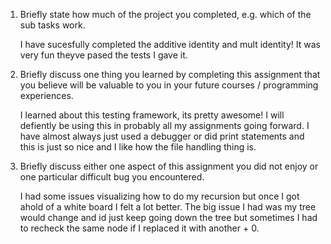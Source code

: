
1. Briefly state how much of the project you completed, e.g. which of the
   sub tasks work.

      I have sucesfully completed the additive identity and mult identity! It was very fun theyve pased the tests I gave it.
      
2. Briefly discuss one thing you learned by completing this assignment that
   you believe will be valuable to you in your future courses / programming experiences.

      I learned about this testing framework, its pretty awesome! I will defiently be using this in probably all my assignments going forward. I have almost always just used a debugger or did print statements and this is just so nice and I like how the file handling thing is.

3. Briefly discuss either one aspect of this assignment you did not enjoy or
   one particular difficult bug you encountered.

      I had some issues visualizing how to do my recursion but once I got ahold of a white board I felt a lot better. The big issue I had was my tree would change and id just keep going down the tree but sometimes I had to recheck the same node if I replaced it with another + 0.
